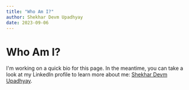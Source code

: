 ```yaml
---
title: "Who Am I?"
author: Shekhar Devm Upadhyay
date: 2023-09-06
---
```


# Who Am I?

I'm working on a quick bio for this page. In the meantime, you can take a look at my LinkedIn profile to learn more about me: [Shekhar Devm Upadhyay](https://www.linkedin.com/in/sdupadhyay/).
